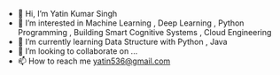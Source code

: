 - 👋 Hi, I’m Yatin Kumar Singh
- 👀 I’m interested in Machine Learning , Deep Learning , Python Programming , Building Smart Cognitive Systems , Cloud Engineering
- 🌱 I’m currently learning Data Structure with Python , Java
- 💞️ I’m looking to collaborate on ...
- 📫 How to reach me yatin536@gmail.com

<!---
yatin536/yatin536 is a ✨ special ✨ repository because its `README.md` (this file) appears on your GitHub profile.
You can click the Preview link to take a look at your changes.
--->
